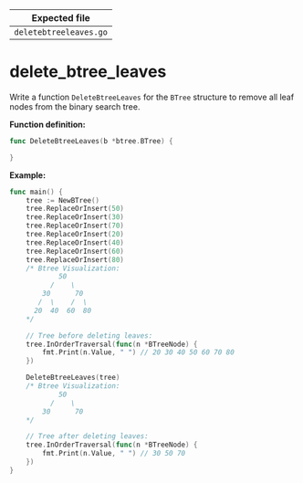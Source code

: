 | Expected file          |
| ---------------------- |
| `deletebtreeleaves.go` |

# delete_btree_leaves

Write a function `DeleteBtreeLeaves` for the `BTree` structure to remove all leaf nodes from the binary search tree.

**Function definition:**

```go
func DeleteBtreeLeaves(b *btree.BTree) {

}
```

**Example:**

```go
func main() {
    tree := NewBTree()
    tree.ReplaceOrInsert(50)
    tree.ReplaceOrInsert(30)
    tree.ReplaceOrInsert(70)
    tree.ReplaceOrInsert(20)
    tree.ReplaceOrInsert(40)
    tree.ReplaceOrInsert(60)
    tree.ReplaceOrInsert(80)
    /* Btree Visualization:
            50
          /    \
        30      70
       /  \    /  \
      20  40  60  80
    */

    // Tree before deleting leaves:
    tree.InOrderTraversal(func(n *BTreeNode) {
        fmt.Print(n.Value, " ") // 20 30 40 50 60 70 80
    })

    DeleteBtreeLeaves(tree)
    /* Btree Visualization:
            50
          /    \
        30      70
    */

    // Tree after deleting leaves:
    tree.InOrderTraversal(func(n *BTreeNode) {
        fmt.Print(n.Value, " ") // 30 50 70
    })
}

```
